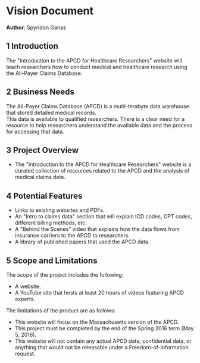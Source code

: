 # Vision Document

**Author**: Spyridon Ganas



## 1 Introduction
The "Introduction to the APCD for Healthcare Researchers" website will teach researchers how to conduct medical and healthcare research using the All-Payer Claims Database.

## 2 Business Needs 
The All-Payer Claims Database (APCD) is a multi-terabyte data warehouse that stored detailed medical records.  
This data is available  to qualified researchers.  There is a clear need for a resource to help researchers understand the available  data and the process for accessing that data.



## 3 Project Overview
- The "Introduction to the APCD for Healthcare Researchers" website is a curated collection of resources related to the APCD and the analysis of medical claims data.

## 4 Potential Features 
- Links to existing websites and PDFs.
- An "Intro to claims data" section that will explain ICD codes, CPT codes, different billing methods, etc.
- A "Behind the Scenes" video that explains how the data flows from insurance carriers to the APCD to researchers.
- A library of published papers that used the APCD data.



## 5 Scope and Limitations
The scope of the project includes the following:

- A website.
- A YouTube site that hosts at least 20 hours of videos featuring APCD experts.


The limitations of the product are as follows:

- This website will focus on the Massachusetts version of the APCD.
- This project must be completed by the end of the Spring 2016 term (May 5, 2016).
- This website will not contain any actual APCD data, confidential data, or anything that would not be releasable under a Freedom-of-Information request.


